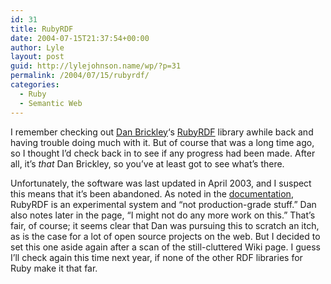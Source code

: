 ```yaml
---
id: 31
title: RubyRDF
date: 2004-07-15T21:37:54+00:00
author: Lyle
layout: post
guid: http://lylejohnson.name/wp/?p=31
permalink: /2004/07/15/rubyrdf/
categories:
  - Ruby
  - Semantic Web
---
```

I remember checking out [Dan Brickley](http://danbri.org/)&#8216;s [RubyRDF](http://raa.ruby-lang.org/list.rhtml?name=RubyRDF) library awhile back and having trouble doing much with it. But of course that was a long time ago, so I thought I&#8217;d check back in to see if any progress had been made. After all, it&#8217;s _that_ Dan Brickley, so you&#8217;ve at least got to see what&#8217;s there.

Unfortunately, the software was last updated in April 2003, and I suspect this means that it&#8217;s been abandoned. As noted in the [documentation](http://esw.w3.org/topic/RubyRdf), RubyRDF is an experimental system and &#8220;not production-grade stuff.&#8221; Dan also notes later in the page, &#8220;I might not do any more work on this.&#8221; That&#8217;s fair, of course; it seems clear that Dan was pursuing this to scratch an itch, as is the case for a lot of open source projects on the web. But I decided to set this one aside again after a scan of the still-cluttered Wiki page. I guess I&#8217;ll check again this time next year, if none of the other RDF libraries for Ruby make it that far.